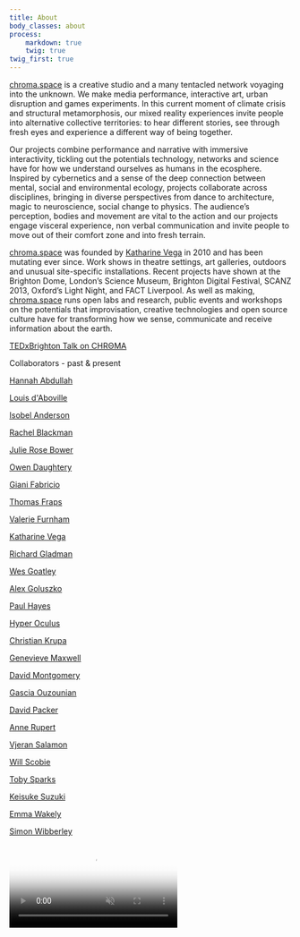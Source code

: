 ```yaml
---
title: About
body_classes: about
process:
    markdown: true
    twig: true
twig_first: true
---
```


<a href="http://chroma.space/" target="_blank" class="green" >chroma.space</a> is a creative studio and a many tentacled network voyaging into the unknown. We make media performance, interactive art, urban disruption and games experiments. In this current moment of climate crisis and structural metamorphosis, our mixed reality experiences invite people into alternative collective territories: to hear different stories, see through fresh eyes and experience a different way of being together.  

Our projects combine performance and narrative with immersive interactivity, tickling out the potentials technology, networks and science have for how we understand ourselves as humans in the ecosphere. Inspired by cybernetics and a sense of the deep connection between mental, social and environmental ecology, projects collaborate across disciplines, bringing in diverse perspectives from dance to architecture, magic to neuroscience, social change to physics. The audience’s perception, bodies and movement are vital to the action and our projects engage visceral experience, non verbal communication and invite people to move out of their comfort zone and into fresh terrain.

<a href="http://chroma.space/" target="_blank" class="green" >chroma.space</a> was founded by <a href="https://twitter.com/kategenevieve" target="_blank" class="green" >Katharine Vega</a> in 2010 and has been mutating ever since. Work shows in theatre settings, art galleries, outdoors and unusual site-specific installations. Recent projects have shown at the Brighton Dome, London’s Science Museum, Brighton Digital Festival, SCANZ 2013, Oxford’s Light Night, and FACT Liverpool. As well as making, <a href="http://chroma.space/" target="_blank" class="green" >chroma.space</a> runs open labs and research, public events and workshops on the potentials that improvisation, creative technologies and open source culture have for transforming how we sense, communicate and receive information about the earth.

[TEDxBrighton Talk on CHRΘMA](https://www.youtube.com/watch?v=4os_yd51dYY)

<canvas class="panorama" 
        panorama-images="{{ page.media['pano1.jpg'].url }}"
        user-control="true"
        longitude-speed="0.01" 
        base-url="">
</canvas>

Collaborators - past & present

[Hannah Abdullah](https://www.facebook.com/blindtigerclub?pnref=about.overview)

<a href="https://vimeo.com/leskos" target="_blank">Louis d'Aboville</a>

[Isobel Anderson](http://www.isobelanderson.com)

<a href="http://stillpointtheatre.co.uk/" target="_blank">Rachel Blackman</a>  

<a href="http://julierosebower.com/" target="_blank">Julie Rose Bower</a>

[Owen Daughtery](https://twitter.com/owendaughtery)

<a href="https://vimeo.com/ultimaproductions" target="_blank">Giani Fabricio</a>

[Thomas Fraps](http://www.thomasfraps.com/english/index_e.html)

[Valerie Furnham](http://www.valeriefurnham.com/)

<a href="http://www.kategenevieve.com/" target="_blank">Katharine Vega</a>

<a href="http://richardgladman.co.uk/" target="_blank">Richard Gladman</a>

<a href=" https://soundcloud.com/lumbers" target="_blank">Wes Goatley</a>

<a href="http://www.alexandtheweb.com/blatherings/" target="_blank">Alex Goluszko</a>

[Paul Hayes](https://github.com/paulhayes)

<a href="https://twitter.com/hyperoculus" target="_blank">Hyper Oculus</a>

[Christian Krupa](https://vimeo.com/christiankrupa)

[Genevieve Maxwell](https://www.linkedin.com/pub/genevieve-maxwell/25/ab2/40a)

[David Montgomery](http://silverfishcloset.com/)

[Gascia Ouzounian](http://www.optophono.com/#!gascia/c1gnq)

<a href="http://sheepfilms.co.uk/" target="_blank">David Packer</a>

<a href="http://callofthewildgeese.com/" target="_blank">Anne Rupert </a>

[Vjeran Salamon](http://www.imdb.com/name/nm1362388/)

<a href="http://willscobie.tumblr.com" target="_blank">Will Scobie</a>

<a href="http://tobyz.net/" target="_blank">Toby Sparks</a>

<a href="http://www.sussex.ac.uk/informatics/people/peoplelists/person/282393" target="_blank">Keisuke Suzuki</a>

<a href="http://www.wakleyanimation.co.uk/" target="_blank">Emma Wakely</a>

<a href="https://twitter.com/simonwibberley" target="_blank">Simon Wibberley</a>


<video autoplay loop muted preload="auto" poster="{{ page.media['veda_tunnel_gold.jpg'].url }}">
<source src="{{ page.media['veda_tunnel_gold.mp4'].url }}" type="video/mp4"/>
</video>
